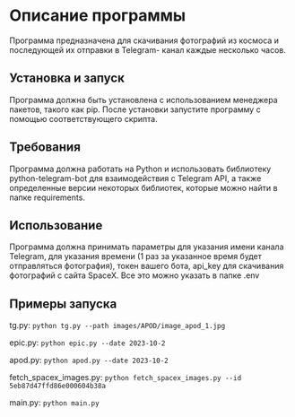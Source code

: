# Описание программы 
 Программа предназначена для скачивания фотографий из космоса и последующей их отправки в Telegram- канал каждые несколько часов. 

## Установка и запуск 
Программа должна быть установлена с использованием менеджера пакетов, такого как pip. После установки запустите программу с помощью соответствующего скрипта.

## Требования 
Программа должна работать на Python и использовать библиотеку python-telegram-bot для взаимодействия с Telegram API, а также определенные версии некоторых библиотек, которые можно найти в папке requirements.

## Использование 
Программа должна принимать параметры для указания имени канала Telegram, для указания времени (1 раз за указанное время будет отправляться фотография), токен вашего бота, api_key для скачивания фотографий с сайта SpaceX. Все это можно указать в папке .env

## Примеры запуска
tg.py:
```python tg.py --path images/APOD/image_apod_1.jpg```

epic.py:
```python epic.py --date 2023-10-2 ```

apod.py:
```python apod.py --date 2023-10-2```

fetch_spacex_images.py:
```python fetch_spacex_images.py --id 5eb87d47ffd86e000604b38a```

main.py:
```python main.py```


